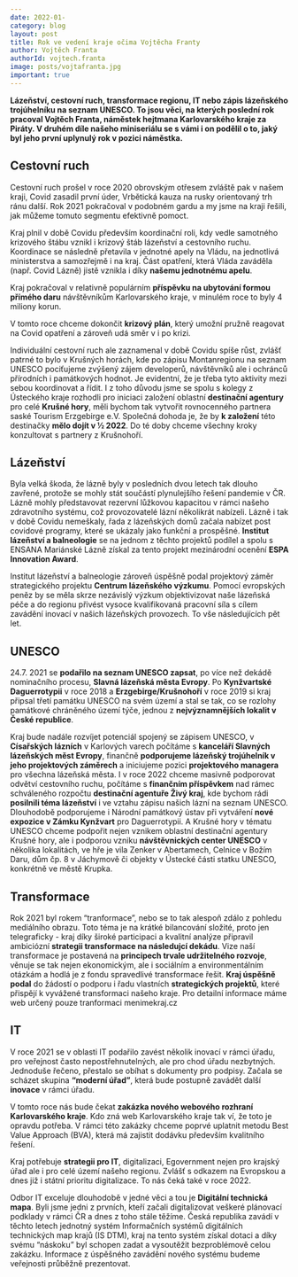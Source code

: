 ```yaml
---
date: 2022-01-
category: blog
layout: post
title: Rok ve vedení kraje očima Vojtěcha Franty
author: Vojtěch Franta
authorId: vojtech.franta
image: posts/vojtafranta.jpg
important: true
---
```

**Lázeňství, cestovní ruch, transformace regionu, IT nebo zápis lázeňského trojúhelníku na seznam UNESCO. To jsou věci, na kterých poslední rok pracoval Vojtěch Franta, náměstek hejtmana Karlovarského kraje za Piráty. V druhém díle našeho miniseriálu se s vámi i on podělil o to, jaký byl jeho první uplynulý rok v pozici náměstka.**

## Cestovní ruch

Cestovní ruch prošel v roce 2020 obrovským otřesem zvláště pak v našem kraji, Covid zasadil první úder, Vrbětická kauza na rusky orientovaný trh ránu další. Rok 2021 pokračoval v podobném gardu a my jsme na kraji řešili, jak můžeme tomuto segmentu efektivně pomoct.

Kraj plnil v době Covidu především koordinační roli, kdy vedle samotného krizového štábu vznikl i krizový štáb lázeňství a cestovního ruchu. Koordinace se následně přetavila v jednotné apely na Vládu, na jednotlivá ministerstva a samozřejmě i na kraj. Část opatření, která Vláda zaváděla (např. Covid Lázně) jistě vznikla i díky **našemu jednotnému apelu**.

Kraj pokračoval v relativně populárním **příspěvku na ubytování formou přímého daru** návštěvníkům Karlovarského kraje, v minulém roce to byly 4 miliony korun.

V tomto roce chceme dokončit **krizový plán**, který umožní pružně reagovat na Covid opatření a zároveň udá směr v i po krizi.

Individuální cestovní ruch ale zaznamenal v době Covidu spíše růst, zvlášť patrné to bylo v Krušných horách, kde po zápisu Montanregionu na seznam UNESCO pociťujeme zvýšený zájem developerů, návštěvníků ale i ochránců přírodních i památkových hodnot. Je evidentní, že je třeba tyto aktivity mezi sebou koordinovat a řídit. I z toho důvodu jsme se spolu s kolegy z Ústeckého kraje rozhodli pro iniciaci založení oblastní **destinační agentury** pro celé **Krušné hory**, měli bychom tak vytvořit rovnocenného partnera saské Tourism Erzgebirge e.V. Společná dohoda je, že by **k založení** této destinačky **mělo dojít v ½ 2022**. Do té doby chceme všechny kroky konzultovat s partnery z Krušnohoří.

## Lázeňství

Byla velká škoda, že lázně byly v posledních dvou letech tak dlouho zavřené, protože se mohly stát součástí plynulejšího řešení pandemie v ČR. Lázně mohly představovat rezervní lůžkovou kapacitou v rámci našeho zdravotního systému, což provozovatelé lázní několikrát nabízeli. Lázně i tak v době Covidu nemeškaly, řada z lázeňských domů začala nabízet post covidové programy, které se ukázaly jako funkční a prospěšné. **Institut lázeňství a balneologie** se na jednom z těchto projektů podílel a spolu s ENSANA Mariánské Lázně získal za tento projekt mezinárodní ocenění **ESPA Innovation Award**.

Institut lázeňství a balneologie zároveň úspěšně podal projektový záměr strategického projektu **Centrum lázeňského výzkumu**. Pomocí evropských peněz by se měla skrze nezávislý výzkum objektivizovat naše lázeňská péče a do regionu přivést vysoce kvalifikovaná pracovní síla s cílem zavádění inovací v našich lázeňských provozech. To vše následujících pět let.

## UNESCO

24.7. 2021 se **podařilo na seznam UNESCO zapsat**, po více než dekádě nominačního procesu, **Slavná lázeňská města Evropy**. Po **Kynžvartské Daguerrotypii** v roce 2018 a **Erzgebirge/Krušnohoří** v roce 2019 si kraj připsal třetí památku UNESCO na svém území a stal se tak, co se rozlohy památkové chráněného území týče, jednou z **nejvýznamnějších lokalit v České republice**.

Kraj bude nadále rozvíjet potenciál spojený se zápisem UNESCO, v **Císařských lázních** v Karlových varech počítáme s **kanceláří Slavných lázeňských měst Evropy**, finančně **podporujeme lázeňský trojúhelník v jeho projektových záměrech** a iniciujeme pozici **projektového managera** pro všechna lázeňská města. I v roce 2022 chceme masivně podporovat odvětví cestovního ruchu, počítáme s **finančním  příspěvkem** nad rámec schváleného rozpočtu **destinační agentuře Živý kraj**, kde bychom rádi **posilnili téma lázeňství** i ve vztahu zápisu našich lázní na seznam UNESCO. Dlouhodobě podporujeme i Národní památkový ústav při vytváření **nové expozice v Zámku Kynžvart** pro Daguerrotypii. A Krušné hory v tématu UNESCO chceme podpořit nejen vznikem oblastní destinační agentury Krušné hory, ale i podporou vzniku **návštěvnických center UNESCO** v několika lokalitách, ve hře je vila Zenker v Abertamech, Celnice v Božím Daru, dům čp. 8 v Jáchymově či objekty v Ústecké části statku UNESCO, konkrétně ve městě Krupka.

## Transformace

Rok 2021 byl rokem “tranformace”, nebo se to tak alespoň zdálo z pohledu mediálního obrazu. Toto téma je na krátké bilancování složité, proto jen telegraficky - kraj díky široké participaci a kvalitní analýze připravil ambiciózní **strategii transformace na následujcí dekádu**. Vize naší transformace je postavená na **principech trvale udržitelného rozvoje**, věnuje se tak nejen ekonomickým, ale i sociálním a environmentálním otázkám a hodlá je z fondu spravedlivé transformace řešit. **Kraj úspěšně podal** do žádostí o podporu i řadu vlastních **strategických projektů**, které přispějí k vyvážené transformaci našeho kraje. Pro detailní informace máme web určený pouze tranformaci menimekraj.cz

## IT

V roce 2021 se v oblasti IT podařilo zavést několik inovací v rámci úřadu, pro veřejnost často nepostřehnutelných, ale pro chod úřadu nezbytných. Jednoduše řečeno, přestalo se obíhat s dokumenty pro podpisy. Začala se scházet skupina **“moderní úřad”**, která bude postupně zavádět další **inovace** v rámci úřadu.

V tomto roce nás bude čekat **zakázka nového webového rozhraní Karlovarského kraje**. Kdo zná web Karlovarského kraje tak ví, že toto je opravdu potřeba. V rámci této zakázky chceme poprvé uplatnit metodu Best Value Approach (BVA), která má zajistit dodávku především kvalitního řešení.

Kraj potřebuje **strategii pro IT**, digitalizaci, Egovernment nejen pro krajský úřad ale i pro celé území našeho regionu. Zvlášť s odkazem na Evropskou a dnes již i státní prioritu digitalizace. To nás čeká také v roce 2022.

Odbor IT exceluje dlouhodobě v jedné věci a tou je **Digitální technická mapa**. Byli jsme jedni z prvních, kteří začali digitalizovat veškeré plánovací podklady v rámci ČR a dnes z toho stále těžíme. Česká republika zavádí v těchto letech jednotný systém Informačních systémů digitálních technických map krajů (IS DTM), kraj na tento systém získal dotaci a díky svému “náskoku” byl schopen zadat a vysoutěžit bezproblémově celou zakázku. Informace z úspěšného zavádění nového systému budeme veřejnosti průběžně prezentovat.
